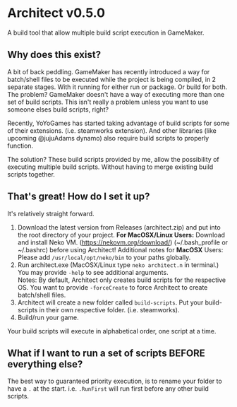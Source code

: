 # Architect v0.5.0
 A build tool that allow multiple build script execution in GameMaker.

## Why does this exist?
A bit of back peddling. GameMaker has recently introduced a way for batch/shell files to be executed while the project is being compiled, in 2 separate stages.
With it running for either run or package. Or build for both. The problem? GameMaker doesn't have a way of executing more than one set of build scripts. This isn't really a problem unless you want to use someone elses build scripts, right? 

Recently, YoYoGames has started taking advantage of build scripts for some of their extensions. (i.e. steamworks extension). And other libraries (like upcoming @jujuAdams dynamo) also require build scripts to properly function.

The solution? These build scripts provided by me, allow the possibility of executing multiple build scripts. Without having to merge existing build scripts together.

## That's great! How do I set it up?
It's relatively straight forward.

1. Download the latest version from Releases (architect.zip) and put into the root directory of your project.
**For MacOSX/Linux Users:** Download and install Neko VM. (https://nekovm.org/download/) (~/.bash_profile or ~/.bashrc) before using Architect!
Additional notes for **MacOSX** Users: Please add `/usr/local/opt/neko/bin` to your paths globally.
2. Run architect.exe (MacOSX/Linux type `neko architect.n` in terminal.) You may provide `-help` to see additional arguments.\
Notes: By default, Architect only creates build scripts for the respective OS. You want to provide `-forceCreate` to force Architect to create batch/shell files.
3. Architect will create a new folder called `build-scripts`. Put your build-scripts in their own respective folder. (i.e. steamworks).
4. Build/run your game.

Your build scripts will execute in alphabetical order, one script at a time.

## What if I want to run a set of scripts BEFORE everything else?
The best way to guaranteed priority execution, is to rename your folder to have a `.` at the start. 
i.e. `.RunFirst` will run first before any other build scripts.
